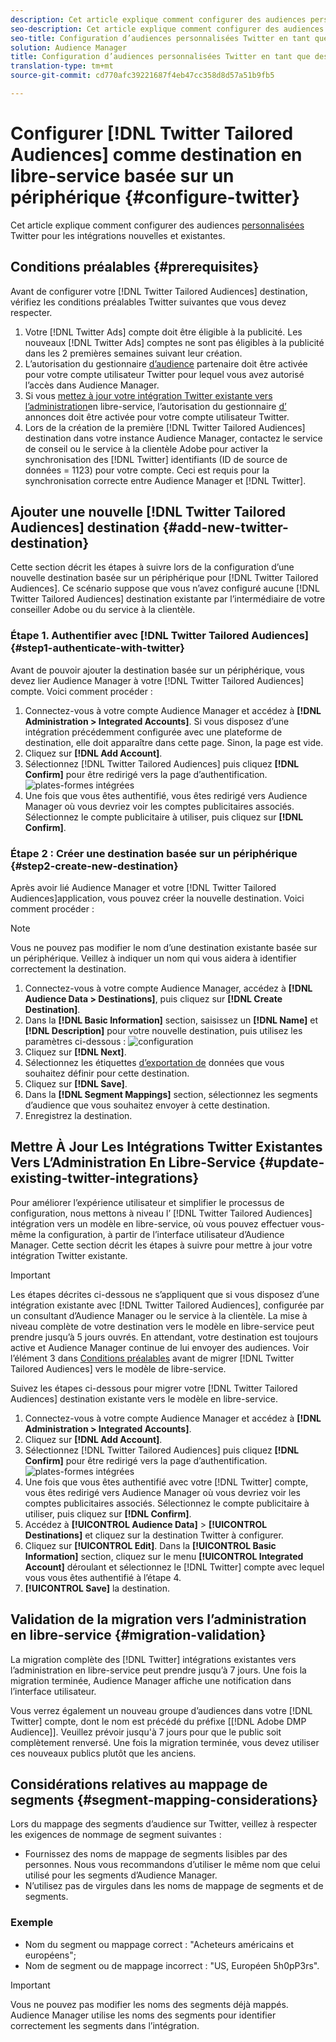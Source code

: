 ```yaml
---
description: Cet article explique comment configurer des audiences personnalisées Twitter pour les intégrations nouvelles et existantes.
seo-description: Cet article explique comment configurer des audiences personnalisées Twitter pour les intégrations nouvelles et existantes.
seo-title: Configuration d’audiences personnalisées Twitter en tant que destination en libre-service basée sur un périphérique
solution: Audience Manager
title: Configuration d’audiences personnalisées Twitter en tant que destination en libre-service basée sur un périphérique
translation-type: tm+mt
source-git-commit: cd770afc39221687f4eb47cc358d8d57a51b9fb5

---
```



# Configurer [!DNL Twitter Tailored Audiences] comme destination en libre-service basée sur un périphérique {#configure-twitter}

Cet article explique comment configurer des audiences [personnalisées](https://business.twitter.com/en/targeting/tailored-audiences.html) Twitter pour les intégrations nouvelles et existantes.

## Conditions préalables {#prerequisites}

Avant de configurer votre [!DNL Twitter Tailored Audiences] destination, vérifiez les conditions préalables Twitter suivantes que vous devez respecter.

1. Votre [!DNL Twitter Ads] compte doit être éligible à la publicité. Les nouveaux [!DNL Twitter Ads] comptes ne sont pas éligibles à la publicité dans les 2 premières semaines suivant leur création.
1. L’autorisation du gestionnaire [d’audience](https://business.twitter.com/en/help/troubleshooting/multi-user-login-faq.html#accesslevels) partenaire doit être activée pour votre compte utilisateur Twitter pour lequel vous avez autorisé l’accès dans Audience Manager.
1. Si vous [mettez à jour votre intégration Twitter existante vers l’administration](#update-existing-twitter-integrations)en libre-service, l’autorisation du gestionnaire [d’](https://business.twitter.com/en/help/troubleshooting/multi-user-login-faq.html#accesslevels) annonces doit être activée pour votre compte utilisateur Twitter.
1. Lors de la création de la première [!DNL Twitter Tailored Audiences] destination dans votre instance Audience Manager, contactez le service de conseil ou le service à la clientèle Adobe pour activer la synchronisation des [!DNL Twitter] identifiants (ID de source de données = 1123) pour votre compte. Ceci est requis pour la synchronisation correcte entre Audience Manager et [!DNL Twitter].

## Ajouter une nouvelle [!DNL Twitter Tailored Audiences] destination {#add-new-twitter-destination}

Cette section décrit les étapes à suivre lors de la configuration d’une nouvelle destination basée sur un périphérique pour [!DNL Twitter Tailored Audiences]. Ce scénario suppose que vous n’avez configuré aucune [!DNL Twitter Tailored Audiences] destination existante par l’intermédiaire de votre conseiller Adobe ou du service à la clientèle.

### Étape 1. Authentifier avec [!DNL Twitter Tailored Audiences]{#step1-authenticate-with-twitter}

Avant de pouvoir ajouter la destination basée sur un périphérique, vous devez lier Audience Manager à votre [!DNL Twitter Tailored Audiences] compte. Voici comment procéder :

1. Connectez-vous à votre compte Audience Manager et accédez à **[!DNL Administration > Integrated Accounts]**. Si vous disposez d’une intégration précédemment configurée avec une plateforme de destination, elle doit apparaître dans cette page. Sinon, la page est vide.
2. Cliquez sur **[!DNL Add Account]**.
3. Sélectionnez [!DNL Twitter Tailored Audiences] puis cliquez **[!DNL Confirm]** pour être redirigé vers la page d’authentification.                     ![plates-formes intégrées](assets/dbd-integrated-platforms.png)
4. Une fois que vous êtes authentifié, vous êtes redirigé vers Audience Manager où vous devriez voir les comptes publicitaires associés. Sélectionnez le compte publicitaire à utiliser, puis cliquez sur **[!DNL Confirm]**.

### Étape 2 : Créer une destination basée sur un périphérique {#step2-create-new-destination}

Après avoir lié Audience Manager et votre [!DNL Twitter Tailored Audiences]application, vous pouvez créer la nouvelle destination. Voici comment procéder :

>[!NOTE]
>
>Vous ne pouvez pas modifier le nom d’une destination existante basée sur un périphérique. Veillez à indiquer un nom qui vous aidera à identifier correctement la destination.

1. Connectez-vous à votre compte Audience Manager, accédez à **[!DNL Audience Data > Destinations]**, puis cliquez sur **[!DNL Create Destination]**.
2. Dans la **[!DNL Basic Information]** section, saisissez un **[!DNL Name]** et **[!DNL Description]** pour votre nouvelle destination, puis utilisez les paramètres ci-dessous : ![configuration](assets/dbd-new-basic.png)
3. Cliquez sur **[!DNL Next]**.
4. Sélectionnez les étiquettes [d’exportation de](/help/using/features/data-export-controls.md#controls-labels) données que vous souhaitez définir pour cette destination.
5. Cliquez sur **[!DNL Save]**.
6. Dans la **[!DNL Segment Mappings]** section, sélectionnez les segments d’audience que vous souhaitez envoyer à cette destination.
7. Enregistrez la destination.

## Mettre À Jour Les Intégrations Twitter Existantes Vers L’Administration En Libre-Service {#update-existing-twitter-integrations}

Pour améliorer l’expérience utilisateur et simplifier le processus de configuration, nous mettons à niveau l’ [!DNL Twitter Tailored Audiences] intégration vers un modèle en libre-service, où vous pouvez effectuer vous-même la configuration, à partir de l’interface utilisateur d’Audience Manager. Cette section décrit les étapes à suivre pour mettre à jour votre intégration Twitter existante.

>[!IMPORTANT]
>
>Les étapes décrites ci-dessous ne s’appliquent que si vous disposez d’une intégration existante avec [!DNL Twitter Tailored Audiences], configurée par un consultant d’Audience Manager ou le service à la clientèle. La mise à niveau complète de votre destination vers le modèle en libre-service peut prendre jusqu’à 5 jours ouvrés. En attendant, votre destination est toujours active et Audience Manager continue de lui envoyer des audiences.
> Voir l’élément 3 dans [Conditions préalables](#prerequisites) avant de migrer [!DNL Twitter Tailored Audiences] vers le modèle de libre-service.

Suivez les étapes ci-dessous pour migrer votre [!DNL Twitter Tailored Audiences] destination existante vers le modèle en libre-service.

1. Connectez-vous à votre compte Audience Manager et accédez à **[!DNL Administration > Integrated Accounts]**.
1. Cliquez sur **[!DNL Add Account]**.
1. Sélectionnez [!DNL Twitter Tailored Audiences] puis cliquez **[!DNL Confirm]** pour être redirigé vers la page d’authentification. ![plates-formes intégrées](assets/dbd-integrated-platforms.png)
1. Une fois que vous êtes authentifié avec votre [!DNL Twitter] compte, vous êtes redirigé vers Audience Manager où vous devriez voir les comptes publicitaires associés. Sélectionnez le compte publicitaire à utiliser, puis cliquez sur **[!DNL Confirm]**.
1. Accédez à **[!UICONTROL Audience Data]** &gt; **[!UICONTROL Destinations]** et cliquez sur la destination Twitter à configurer.
1. Cliquez sur **[!UICONTROL Edit]**. Dans la **[!UICONTROL Basic Information]** section, cliquez sur le menu **[!UICONTROL Integrated Account]** déroulant et sélectionnez le [!DNL Twitter] compte avec lequel vous vous êtes authentifié à l’étape 4.
1. **[!UICONTROL Save]** la destination.

## Validation de la migration vers l’administration en libre-service {#migration-validation}

La migration complète des [!DNL Twitter] intégrations existantes vers l’administration en libre-service peut prendre jusqu’à 7 jours. Une fois la migration terminée, Audience Manager affiche une notification dans l’interface utilisateur.

Vous verrez également un nouveau groupe d’audiences dans votre [!DNL Twitter] compte, dont le nom est précédé du préfixe [[!DNL Adobe DMP Audience]]. Veuillez prévoir jusqu'à 7 jours pour que le public soit complètement renversé. Une fois la migration terminée, vous devez utiliser ces nouveaux publics plutôt que les anciens.

## Considérations relatives au mappage de segments {#segment-mapping-considerations}

Lors du mappage des segments d’audience sur Twitter, veillez à respecter les exigences de nommage de segment suivantes :

* Fournissez des noms de mappage de segments lisibles par des personnes. Nous vous recommandons d’utiliser le même nom que celui utilisé pour les segments d’Audience Manager.
* N’utilisez pas de virgules dans les noms de mappage de segments et de segments.

### Exemple

* Nom du segment ou mappage correct : "Acheteurs américains et européens";
* Nom de segment ou de mappage incorrect : "US, Européen 5h0pP3rs".

>[!IMPORTANT]
>
>Vous ne pouvez pas modifier les noms des segments déjà mappés. Audience Manager utilise les noms des segments pour identifier correctement les segments dans l’intégration.

